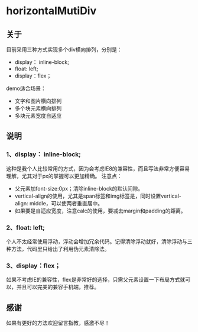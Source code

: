 # horizontalMutiDiv

## 关于
目前采用三种方式实现多个div横向排列，分别是：
- display： inline-block;
- float: left;
- display：flex；

demo适合场景：
- 文字和图片横向排列
- 多个块元素横向排列
- 多块元素宽度自适应
## 说明
### 1、display： inline-block;
这种是我个人比较常用的方式，因为会考虑IE8的兼容性，而且写法非常方便容易理解，尤其对于px的掌握可以更加精确。
注意点：
- 父元素加font-size:0px；清除inline-block的默认间隙。 
- vertical-align的使用，尤其是span标签和img标签是，同时设置vertical-align: middle，可以使两者垂直居中。
- 如果要是自适应宽度，注意calc的使用，要减去margin和padding的距离。

### 2、float: left;
个人不太经常使用浮动，浮动会增加冗余代码。记得清除浮动就好，清除浮动与三种方法，代码里只给出了利用伪元素清除法。

### 3、display：flex；
如果不考虑IE的兼容性，flex是非常好的选择，只需父元素设置一下布局方式就可以，并且可以完美的兼容手机端，推荐。
## 感谢
如果有更好的方法欢迎留言指教，感激不尽！